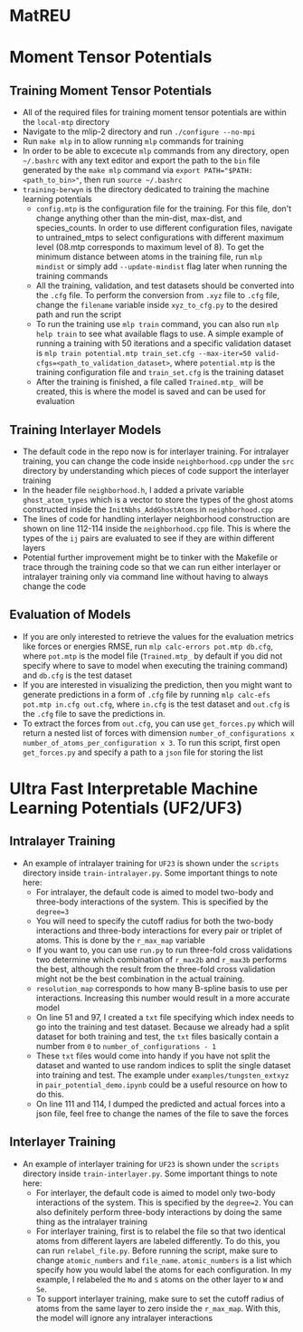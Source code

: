 # MatREU

# Moment Tensor Potentials
## Training Moment Tensor Potentials
+ All of the required files for training moment tensor potentials are within the `local-mtp` directory
+ Navigate to the mlip-2 directory and run `./configure --no-mpi`
+ Run `make mlp` in to allow running `mlp` commands for training
+ In order to be able to excecute `mlp` commands from any directory, open `~/.bashrc` with any text editor and export the path to the `bin` file generated by the `make mlp` command via `export PATH="$PATH:<path_to_bin>"`, then run `source ~/.bashrc`
+ `training-berwyn` is the directory dedicated to training the machine learning potentials
  + `config.mtp` is the configuration file for the training. For this file, don't change anything other than the min-dist, max-dist, and species_counts. In order to use different configuration files, navigate to untrained_mtps to select configurations with different maximum level (08.mtp corresponds to maximum level of 8). To get the minimum distance between atoms in the training file, run `mlp mindist` or simply add `--update-mindist` flag later when running the training commands
  + All the training, validation, and test datasets should be converted into the `.cfg` file. To perform the conversion from `.xyz` file to `.cfg` file, change the `filename` variable inside `xyz_to_cfg.py` to the desired path and run the script
  + To run the training use `mlp train` command, you can also run `mlp help train` to see what available flags to use. A simple example of running a training with 50 iterations and a specific validation dataset is `mlp train potential.mtp train_set.cfg --max-iter=50 valid-cfgs=<path_to_validation_dataset>`, where `potential.mtp` is the training configuration file and `train_set.cfg` is the training dataset
  + After the training is finished, a file called `Trained.mtp_` will be created, this is where the model is saved and can be used for evaluation

## Training Interlayer Models
+ The default code in the repo now is for interlayer training. For intralayer training, you can change the code inside `neighborhood.cpp` under the `src` directory by understanding which pieces of code support the interlayer training
+ In the header file `neighborhood.h`, I added a private variable `ghost_atom_types` which is a vector to store the types of the ghost atoms constructed inside the `InitNbhs_AddGhostAtoms` in `neighborhood.cpp`
+ The lines of code for handling interlayer neighborhood construction are shown on line 112-114 inside the `neighborhood.cpp` file. This is where the types of the `ij` pairs are evaluated to see if they are within different layers
+ Potential further improvement might be to tinker with the Makefile or trace through the training code so that we can run either interlayer or intralayer training only via command line without having to always change the code

## Evaluation of Models
+ If you are only interested to retrieve the values for the evaluation metrics like forces or energies RMSE, run `mlp calc-errors pot.mtp db.cfg`, where `pot.mtp` is the model file (`Trained.mtp_` by default if you did not specify where to save to model when executing the training command) and `db.cfg` is the test dataset
+ If you are interested in visualizing the prediction, then you might want to generate predictions in a form of `.cfg` file by running `mlp calc-efs pot.mtp in.cfg out.cfg`, where `in.cfg` is the test dataset and `out.cfg` is the `.cfg` file to save the predictions in.
+ To extract the forces from `out.cfg`, you can use `get_forces.py` which will return a nested list of forces with dimension `number_of_configurations x number_of_atoms_per_configuration x 3`. To run this script, first open `get_forces.py` and specify a path to a `json` file for storing the list

# Ultra Fast Interpretable Machine Learning Potentials (UF2/UF3)
## Intralayer Training
+ An example of intralayer training for `UF23` is shown under the `scripts` directory inside `train-intralayer.py`. Some important things to note here:
    + For intralayer, the default code is aimed to model two-body and three-body interactions of the system. This is specified by the `degree=3`
    + You will need to specify the cutoff radius for both the two-body interactions and three-body interactions for every pair or triplet of atoms. This is done by the `r_max_map` variable
    + If you want to, you can use `run.py` to run three-fold cross validations two determine which combination of `r_max2b` and `r_max3b` performs the best, although the result from the three-fold cross validation might not be the best combination in the actual training.
    + `resolution_map` corresponds to how many B-spline basis to use per interactions. Increasing this number would result in a more accurate model
    + On line 51 and 97, I created a `txt` file specifying which index needs to go into the training and test dataset. Because we already had a split dataset for both training and test, the `txt` files basically contain a number from `0` to `number_of_configurations - 1`
    + These `txt` files would come into handy if you have not split the dataset and wanted to use random indices to split the single dataset into training and test. The example under `examples/tungsten_extxyz` in `pair_potential_demo.ipynb` could be a useful resource on how to do this.
    + On line 111 and 114, I dumped the predicted and actual forces into a json file, feel free to change the names of the file to save the forces
 
## Interlayer Training
+ An example of interlayer training for `UF23` is shown under the `scripts` directory inside `train-interlayer.py`. Some important things to note here:
  + For interlayer, the default code is aimed to model only two-body interactions of the system. This is specified by the `degree=2`. You can also definitely perform three-body interactions by doing the same thing as the intralayer training
  + For interlayer training, first is to relabel the file so that two identical atoms from different layers are labeled differently. To do this, you can run `relabel_file.py`. Before running the script, make sure to change `atomic_numbers` and `file_name`. `atomic_numbers` is a list which specify how you would label the atoms for each configuration. In my example, I relabeled the `Mo` and `S` atoms on the other layer to `W` and `Se`.
  + To support interlayer training, make sure to set the cutoff radius of atoms from the same layer to zero inside the `r_max_map`. With this, the model will ignore any intralayer interactions

